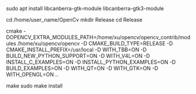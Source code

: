 
sudo apt install libcanberra-gtk-module libcanberra-gtk3-module

cd /home/user_name/OpenCv
mkdir Release
cd Release

cmake -DOPENCV_EXTRA_MODULES_PATH=/home/xu/opencv/opencv_contrib/modules /home/xu/opencv/opencv -D  CMAKE_BUILD_TYPE=RELEASE -D CMAKE_INSTALL_PREFIX=/usr/local -D WITH_TBB=ON -D BUILD_NEW_PYTHON_SUPPORT=ON -D WITH_V4L=ON -D INSTALL_C_EXAMPLES=ON -D INSTALL_PYTHON_EXAMPLES=ON -D BUILD_EXAMPLES=ON -D WITH_QT=ON -D WITH_GTK=ON -D WITH_OPENGL=ON ..

make
sudo make install 
